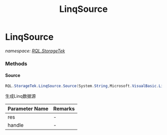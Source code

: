 ﻿---
title: LinqSource
---

# LinqSource
_namespace: [RQL.StorageTek](N-RQL.StorageTek.html)_



### Methods

#### Source
```csharp
RQL.StorageTek.LinqSource.Source(System.String,Microsoft.VisualBasic.Linq.Framework.Provider.GetLinqResource)
```
生成Linq数据源

|Parameter Name|Remarks|
|--------------|-------|
|res|-|
|handle|-|





